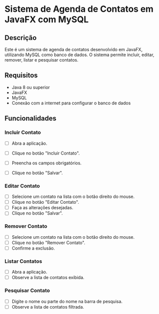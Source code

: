 # Sistema de Agenda de Contatos em JavaFX com MySQL

## Descrição

Este é um sistema de agenda de contatos desenvolvido em JavaFX, utilizando MySQL como banco de dados. O sistema permite incluir, editar, remover, listar e pesquisar contatos.

## Requisitos

- Java 8 ou superior
- JavaFX
- MySQL
- Conexão com a internet para configurar o banco de dados

## Funcionalidades

### Incluir Contato

- [ ] Abra a aplicação.
- [ ] Clique no botão "Incluir Contato".
- [ ] Preencha os campos obrigatórios.
- [ ] Clique no botão "Salvar".


### Editar Contato

- [ ] Selecione um contato na lista com o botão direito do mouse.
- [ ] Clique no botão "Editar Contato".
- [ ] Faça as alterações desejadas.
- [ ] Clique no botão "Salvar".

### Remover Contato

- [ ] Selecione um contato na lista com o botão direito do mouse.
- [ ] Clique no botão "Remover Contato".
- [ ] Confirme a exclusão.

### Listar Contatos

- [ ] Abra a aplicação.
- [ ] Observe a lista de contatos exibida.

### Pesquisar Contato

- [ ] Digite o nome ou parte do nome na barra de pesquisa.
- [ ] Observe a lista de contatos filtrada.
